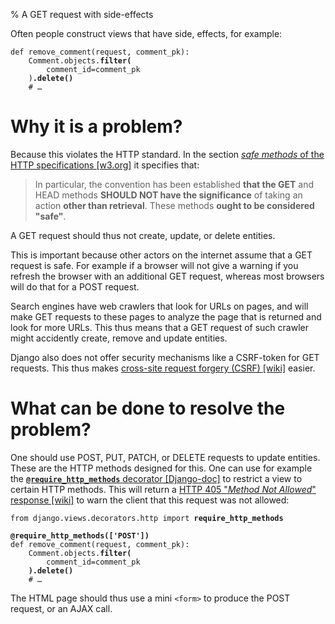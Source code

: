 % A GET request with side-effects

Often people construct views that have side, effects, for example:

<pre><code>def remove_comment(request, comment_pk):
    Comment.objects.<b>filter(</b>
        comment_id=comment_pk
    )<b>.delete()</b>
    # &hellip;</code></pre>

# Why it is a problem?

Because this violates the HTTP standard. In the section [*safe methods* of the HTTP specifications [w3.org]](https://www.w3.org/Protocols/rfc2616/rfc2616-sec9.html#sec9.1.1)
it specifies that:

> In particular, the convention has been established **that the GET** and HEAD methods **SHOULD NOT have the significance** of taking an action **other than retrieval**. These methods **ought to be considered "safe"**.

A GET request should thus not create, update, or delete entities.

This is important because other actors on the internet assume that a GET request
is safe. For example if a browser will not give a warning if you refresh the
browser with an additional GET request, whereas most browsers will do that for
a POST request.

Search engines have web crawlers that look for URLs on pages, and will make GET
requests to these pages to analyze the page that is returned and look for more
URLs. This thus means that a GET request of such crawler might accidently
create, remove and update entities.

Django also does not offer security mechanisms like a CSRF-token for GET
requests. This thus makes [cross-site request forgery (CSRF) [wiki]](https://en.wikipedia.org/wiki/Cross-site_request_forgery)
easier.

# What can be done to resolve the problem?

One should use POST, PUT, PATCH, or DELETE requests to update entities. These
are the HTTP methods designed for this. One can use for example the
[**`@require_http_methods`** decorator [Django-doc]](https://docs.djangoproject.com/en/3.1/topics/http/decorators/#django.views.decorators.http.require_http_methods)
to restrict a view to certain HTTP methods. This will return a [HTTP 405 "*Method Not Allowed*" response [wiki]](https://en.wikipedia.org/wiki/List_of_HTTP_status_codes#4xx_client_errors)
to warn the client that this request was not allowed:

<pre><code>from django.views.decorators.http import <b>require_http_methods</b>

<b>@require_http_methods(['POST'])</b>
def remove_comment(request, comment_pk):
    Comment.objects.<b>filter(</b>
        comment_id=comment_pk
    <b>).delete()</b>
    # &hellip;</code></pre>

The HTML page should thus use a mini `<form>` to produce the POST request, or an
AJAX call.
